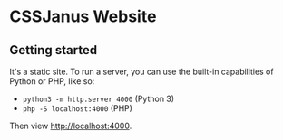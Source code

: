 # CSSJanus Website

## Getting started

It's a static site. To run a server, you can use the built-in
capabilities of Python or PHP, like so:

* `python3 -m http.server 4000` (Python 3)
* `php -S localhost:4000` (PHP)

Then view <http://localhost:4000>.
